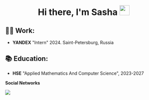 <h1 align="center">Hi there, I'm Sasha</a> 
<img src="https://github.com/blackcater/blackcater/raw/main/images/Hi.gif"  width="32" height="32"/></h1>

## 👩‍💻 Work:

- __YANDEX__ "Intern" 2024. Saint-Petersburg, Russia


## 📚 Education:

- __HSE__ "Applied Mathematics And Computer Science", 2023-2027


**Social Networks**

<a href="https://t.me/oosuzhdayu"><img src="https://img.shields.io/badge/telegram-%40oosuzhdayu-blue"/></a> 
